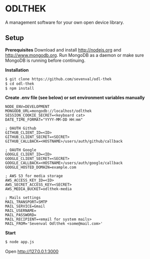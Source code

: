 ODLTHEK
========
A management software for your own open device library.

## Setup
**Prerequisites**
Download and install http://nodejs.org and http://www.mongodb.org. Run MongoDB as a daemon or make sure MongoDB is running before continuing.

**Installation**
```sh
$ git clone https://github.com/sevenval/odl-thek
$ cd odl-thek
$ npm install
```

**Create .env file (see below) or set environment variables manually**
```
NODE_ENV=DEVELOPMENT
MONGODB_URL=mongodb://localhost/odlthek
SESSION_COOKIE_SECRET=<keyboard cat>
DATE_TIME_FORMAT="YYYY-MM-DD HH:mm"

; OAUTH Github
GITHUB_CLIENT_ID=<ID>
GITHUB_CLIENT_SECRET=<SECRET>
GITHUB_CALLBACK=<HOSTNAME>/users/auth/github/callback

; OAUTH Google
GOOGLE_CLIENT_ID=<ID>
GOOGLE_CLIENT_SECRET=<SECRET>
GOOGLE_CALLBACK=<HOSTNAME>/users/auth/google/callback
GOOGLE_HOSTED_DOMAIN=example.com

; AWS S3 for media storage
AWS_ACCESS_KEY_ID=<ID>
AWS_SECRET_ACCESS_KEY=<SECRET>
AWS_MEDIA_BUCKET=odlthek-media

; Mails settings
MAIL_TRANSPORT=SMTP
MAIL_SERVICE=Gmail
MAIL_USERNAME=
MAIL_PASSWORD=
MAIL_RECIPIENT=<email for system mails>
MAIL_FROM='Sevenval Odlthek <some@mail.com>'
```

**Start**
```sh
$ node app.js
```
Open http://127.0.0.1:3000

